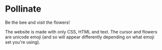 # Pollinate

Be the bee and visit the flowers!

The website is made with only CSS, HTML and text.
The cursor and flowers are unicode emoji (and so will appear differently depending on what emoji set you're using).

